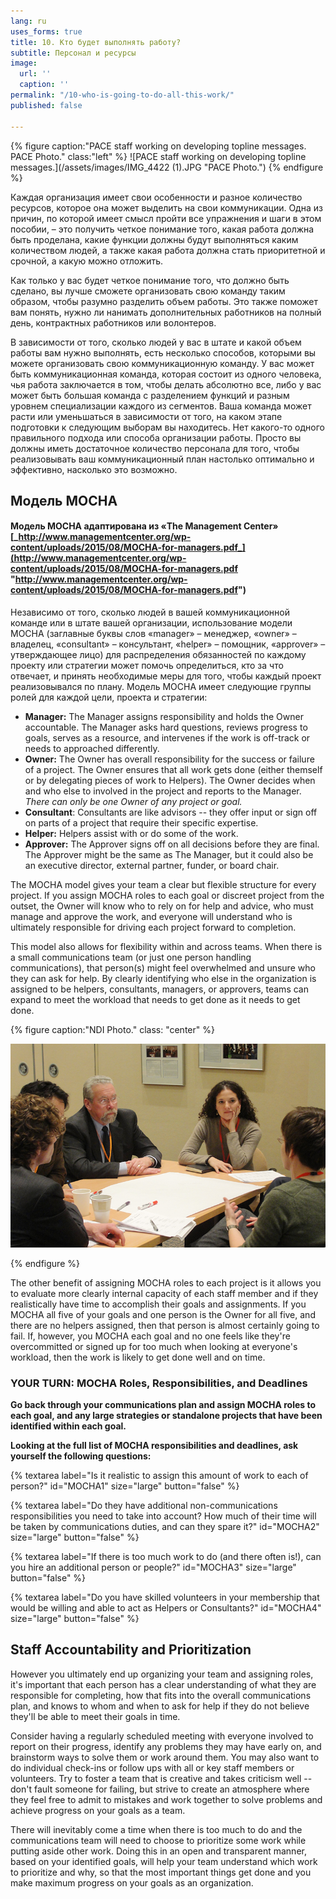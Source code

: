 ```yaml
---
lang: ru
uses_forms: true
title: 10. Кто будет выполнять работу?
subtitle: Персонал и ресурсы
image:
  url: ''
  caption: ''
permalink: "/10-who-is-going-to-do-all-this-work/"
published: false

---
```

{% figure caption:"PACE staff working on developing topline messages. PACE Photo." class:"left" %} ![PACE staff working on developing topline messages.](/assets/images/IMG_4422 (1).JPG "PACE Photo.") {% endfigure %}

Каждая организация имеет свои особенности и разное количество ресурсов, которое она может выделить на свои коммуникации. Одна из причин, по которой имеет смысл пройти все упражнения и шаги в этом пособии, – это получить четкое понимание того, какая работа должна быть проделана, какие функции должны будут выполняться каким количеством людей, а также какая работа должна стать приоритетной и срочной, а какую можно отложить.

Как только у вас будет четкое понимание того, что должно быть сделано, вы лучше сможете организовать свою команду таким образом, чтобы разумно разделить объем работы. Это также поможет вам понять, нужно ли нанимать дополнительных работников на полный день, контрактных работников или волонтеров.

В зависимости от того, сколько людей у вас в штате и какой объем работы вам нужно выполнять, есть несколько способов, которыми вы можете организовать свою коммуникационную команду. У вас может быть коммуникационная команда, которая состоит из одного человека, чья работа заключается в том, чтобы делать абсолютно все, либо у вас может быть большая команда с разделением функций и разным уровнем специализации каждого из сегментов. Ваша команда может расти или уменьшаться в зависимости от того, на каком этапе подготовки к следующим выборам вы находитесь. Нет какого-то одного правильного подхода или способа организации работы. Просто вы должны иметь достаточное количество персонала для того, чтобы реализовывать ваш коммуникационный план настолько оптимально и эффективно, насколько это возможно.

## Модель MOCHA

#### Модель MOCHA адаптирована из «The Management Center» [_http://www.managementcenter.org/wp-content/uploads/2015/08/MOCHA-for-managers.pdf_](http://www.managementcenter.org/wp-content/uploads/2015/08/MOCHA-for-managers.pdf "http://www.managementcenter.org/wp-content/uploads/2015/08/MOCHA-for-managers.pdf")

Независимо от того, сколько людей в вашей коммуникационной команде или в штате вашей организации, использование модели MOCHA (заглавные буквы слов «manager» – менеджер, «owner» – владелец, «consultant» – консультант, «helper» – помощник, «approver» – утверждающее лицо) для распределения обязанностей по каждому проекту или стратегии может помочь определиться, кто за что отвечает, и принять необходимые меры для того, чтобы каждый проект реализовывался по плану. Модель MOCHA имеет следующие группы ролей для каждой цели, проекта и стратегии:

* **Manager:** The Manager assigns responsibility and holds the Owner accountable. The Manager asks hard questions, reviews progress to goals, serves as a resource, and intervenes if the work is off-track or needs to approached differently.
* **Owner:** The Owner has overall responsibility for the success or failure of a project. The Owner ensures that all work gets done (either themself or by delegating pieces of work to Helpers). The Owner decides when and who else to involved in the project and reports to the Manager. _There can only be one Owner of any project or goal._
* **Consultant**: Consultants are like advisors -- they offer input or sign off on parts of a project that require their specific expertise.
* **Helper:** Helpers assist with or do some of the work.
* **Approver:** The Approver signs off on all decisions before they are final. The Approver might be the same as The Manager, but it could also be an executive director, external partner, funder, or board chair.

The MOCHA model gives your team a clear but flexible structure for every project. If you assign MOCHA roles to each goal or discreet project from the outset, the Owner will know who to rely on for help and advice, who must manage and approve the work, and everyone will understand who is ultimately responsible for driving each project forward to completion.

This model also allows for flexibility within and across teams. When there is a small communications team (or just one person handling communications), that person(s) might feel overwhelmed and unsure who they can ask for help. By clearly identifying who else in the organization is assigned to be helpers, consultants, managers, or approvers, teams can expand to meet the workload that needs to get done as it needs to get done.

{% figure caption:"NDI Photo." class: "center" %}

![](/assets/images/NDI_smallgroup-1.jpg)

{% endfigure %}

The other benefit of assigning MOCHA roles to each project is it allows you to evaluate more clearly internal capacity of each staff member and if they realistically have time to accomplish their goals and assignments. If you MOCHA all five of your goals and one person is the Owner for all five, and there are no helpers assigned, then that person is almost certainly going to fail. If, however, you MOCHA each goal and no one feels like they're overcommitted or signed up for too much when looking at everyone's workload, then the work is likely to get done well and on time.

### YOUR TURN: MOCHA Roles, Responsibilities, and Deadlines

**Go back through your communications plan and assign MOCHA roles to each goal, and any large strategies or standalone projects that have been identified within each goal.**

**Looking at the full list of MOCHA responsibilities and deadlines, ask yourself the following questions:**

{% textarea label="Is it realistic to assign this amount of work to each of person?" id="MOCHA1" size="large" button="false" %}

{% textarea label="Do they have additional non-communications responsibilities you need to take into account? How much of their time will be taken by communications duties, and can they spare it?" id="MOCHA2" size="large" button="false" %}

{% textarea label="If there is too much work to do (and there often is!), can you hire an additional person or people?" id="MOCHA3" size="large" button="false" %}

{% textarea label="Do you have skilled volunteers in your membership that would be willing and able to act as Helpers or Consultants?" id="MOCHA4" size="large" button="false" %}

## Staff Accountability and Prioritization

However you ultimately end up organizing your team and assigning roles, it's important that each person has a clear understanding of what they are responsible for completing, how that fits into the overall communications plan, and knows to whom and when to ask for help if they do not believe they'll be able to meet their goals in time.

Consider having a regularly scheduled meeting with everyone involved to report on their progress, identify any problems they may have early on, and brainstorm ways to solve them or work around them. You may also want to do individual check-ins or follow ups with all or key staff members or volunteers. Try to foster a team that is creative and takes criticism well -- don't fault someone for failing, but strive to create an atmosphere where they feel free to admit to mistakes and work together to solve problems and achieve progress on your goals as a team.

There will inevitably come a time when there is too much to do and the communications team will need to choose to prioritize some work while putting aside other work. Doing this in an open and transparent manner, based on your identified goals, will help your team understand which work to prioritize and why, so that the most important things get done and you make maximum progress on your goals as an organization.